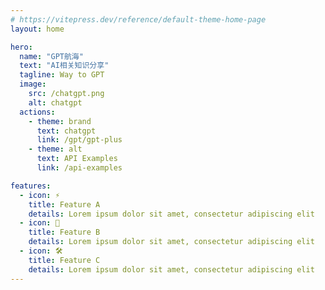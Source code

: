 ```yaml
---
# https://vitepress.dev/reference/default-theme-home-page
layout: home

hero:
  name: "GPT航海"
  text: "AI相关知识分享"
  tagline: Way to GPT
  image:
    src: /chatgpt.png
    alt: chatgpt
  actions:
    - theme: brand
      text: chatgpt
      link: /gpt/gpt-plus
    - theme: alt
      text: API Examples
      link: /api-examples

features:
  - icon: ⚡️
    title: Feature A
    details: Lorem ipsum dolor sit amet, consectetur adipiscing elit
  - icon: 🖖
    title: Feature B
    details: Lorem ipsum dolor sit amet, consectetur adipiscing elit
  - icon: 🛠️
    title: Feature C
    details: Lorem ipsum dolor sit amet, consectetur adipiscing elit
---
```

